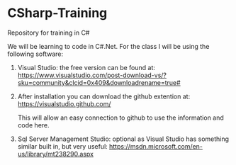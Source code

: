 # CSharp-Training
Repository for training in C#

We will be learning to code in C#.Net. For the class I will be using the following software:

1. Visual Studio: the free version can be found at: 
    https://www.visualstudio.com/post-download-vs/?sku=community&clcid=0x409&downloadrename=true#

2. After installation you can download the github extention at:
    https://visualstudio.github.com/

    This will allow an easy connection to github to use the information and code here.
    
3. Sql Server Management Studio: optional as Visual Studio has something similar built in, but very useful:
     https://msdn.microsoft.com/en-us/library/mt238290.aspx


